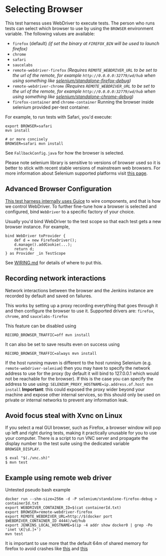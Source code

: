 # Selecting Browser

This test harness uses WebDriver to execute tests.
The person who runs tests can select which browser to use by using the `BROWSER` environment variable.
The following values are available:

 * `firefox` (default)
        _(if set the binary at `FIREFOX_BIN` will be used to launch firefox)_
 * `chrome`
 * `safari`
 * `saucelabs`
 * `remote-webdriver-firefox`
        _(Requires `REMOTE_WEBDRIVER_URL` to be set to the url of the remote,
          for example `http://0.0.0.0:32779/wd/hub`
          when using something like
          [selenium/standalone-firefox-debug](https://hub.docker.com/r/selenium/standalone-firefox-debug/))_
 * `remote-webdriver-chrome`
        _(Requires `REMOTE_WEBDRIVER_URL` to be set to the url of the remote,
          for example `http://0.0.0.0:32779/wd/hub`
          when using something like
          [selenium/standalone-chrome-debug](https://hub.docker.com/r/selenium/standalone-chrome-debug/))_
 * `firefox-container` and `chrome-container`
        Running the browser inside selenium provided per-test container.

For example, to run tests with Safari, you'd execute:

    export BROWSER=safari
    mvn install

    # or more concisely
    BROWSER=safari mvn install

See `FallbackConfig.java` for how the browser is selected.

Please note selenium library is sensitive to versions of browser used so it is better to stick with recent stable versions of mainstream web browsers. For more information about Selenium supported platforms visit [this page](http://www.seleniumhq.org/about/platforms.jsp).

## Advanced Browser Configuration
[This test harness internally uses Guice](GUICE.md) to wire components, and that is how we control
WebDriver. To further fine-tune how a browser is selected and configured, bind `WebDriver` to
a specific factory of your choice.

Usually you'd bind WebDriver to the test scope so that each test gets a new browser instance.
For example,

    bind WebDriver toProvider {
        def d = new FirefoxDriver();
        d.manage().addCookie(...);
        return d;
    } as Provider _in TestScope

See [WIRING.md](WIRING.md) for details of where to put this.

## Recording network interactions

Network interactions between the browser and the Jenkins instance are recorded by default and saved on failures.

This works by setting up a proxy recording everything that goes through it and then configure the browser to use it.
Supported drivers are: `firefox`, `chrome`, and `saucelabs-firefox`

This feature can be disabled using 

    RECORD_BROWSER_TRAFFIC=off mvn install
    
It can also be set to save results even on success using

    RECORD_BROWSER_TRAFFIC=always mvn install

If the host running maven is different to the host running Selenium (e.g. `remote-webdriver-selenium`) then you may have to specify the network address to use for the proxy (by default it will bind to 127.0.0.1 which would not be reachable for the browser).
If this is the case you can specify the address to use using:
    `SELENIUM_PROXY_HOSTNAME=ip.address.of.host mvn install`
**Important**: this could exposed the proxy wider beyond your machine and expose other internal services, so this should only be used on private or internal networks to prevent any information leak.

## Avoid focus steal with Xvnc on Linux
If you select a real GUI browser, such as Firefox,
a browser window will pop up left and right during tests,
making it practically unusable for you to use your computer.
There is a script to run VNC server and propagate the display number to the test suite using the dedicated variable `BROWSER_DISPLAY`.

    $ eval "$(./vnc.sh)"
    $ mvn test

## Example using remote web driver

Untested pseudo bash example

    docker run --shm-size=256m -d -P selenium/standalone-firefox-debug > containerId.txt
    export WEBDRIVER_CONTAINER_ID=$(cat containerId.txt)
    export BROWSER=remote-webdriver-firefox
    export REMOTE_WEBDRIVER_URL=http://$(docker port $WEBDRIVER_CONTAINER_ID 4444)/wd/hub
    export JENKINS_LOCAL_HOSTNAME=$(ip -4 addr show docker0 | grep -Po 'inet \K[\d.]+')
    mvn test

It is important to use more that the default 64m of shared memory for firefox to avoid crashes like [this](https://bugzilla.mozilla.org/show_bug.cgi?id=1245239) and [this](https://bugzilla.mozilla.org/show_bug.cgi?id=1338771#c10)
